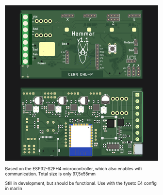 
![board](FB.png)

Based on the ESP32-S2FH4 microcontroller, which also enables wifi communication.
Total size is only 97,5x55mm


Still in development, but should be functional. Use with the fysetc E4 config in marlin
